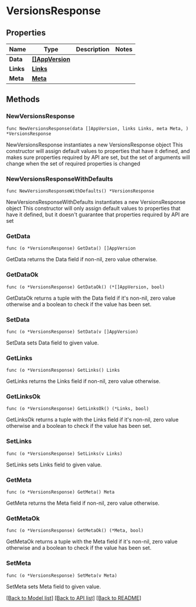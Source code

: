 # VersionsResponse

## Properties

Name | Type | Description | Notes
------------ | ------------- | ------------- | -------------
**Data** | [**[]AppVersion**](AppVersion.md) |  | 
**Links** | [**Links**](Links.md) |  | 
**Meta** | [**Meta**](Meta.md) |  | 

## Methods

### NewVersionsResponse

`func NewVersionsResponse(data []AppVersion, links Links, meta Meta, ) *VersionsResponse`

NewVersionsResponse instantiates a new VersionsResponse object
This constructor will assign default values to properties that have it defined,
and makes sure properties required by API are set, but the set of arguments
will change when the set of required properties is changed

### NewVersionsResponseWithDefaults

`func NewVersionsResponseWithDefaults() *VersionsResponse`

NewVersionsResponseWithDefaults instantiates a new VersionsResponse object
This constructor will only assign default values to properties that have it defined,
but it doesn't guarantee that properties required by API are set

### GetData

`func (o *VersionsResponse) GetData() []AppVersion`

GetData returns the Data field if non-nil, zero value otherwise.

### GetDataOk

`func (o *VersionsResponse) GetDataOk() (*[]AppVersion, bool)`

GetDataOk returns a tuple with the Data field if it's non-nil, zero value otherwise
and a boolean to check if the value has been set.

### SetData

`func (o *VersionsResponse) SetData(v []AppVersion)`

SetData sets Data field to given value.


### GetLinks

`func (o *VersionsResponse) GetLinks() Links`

GetLinks returns the Links field if non-nil, zero value otherwise.

### GetLinksOk

`func (o *VersionsResponse) GetLinksOk() (*Links, bool)`

GetLinksOk returns a tuple with the Links field if it's non-nil, zero value otherwise
and a boolean to check if the value has been set.

### SetLinks

`func (o *VersionsResponse) SetLinks(v Links)`

SetLinks sets Links field to given value.


### GetMeta

`func (o *VersionsResponse) GetMeta() Meta`

GetMeta returns the Meta field if non-nil, zero value otherwise.

### GetMetaOk

`func (o *VersionsResponse) GetMetaOk() (*Meta, bool)`

GetMetaOk returns a tuple with the Meta field if it's non-nil, zero value otherwise
and a boolean to check if the value has been set.

### SetMeta

`func (o *VersionsResponse) SetMeta(v Meta)`

SetMeta sets Meta field to given value.



[[Back to Model list]](../README.md#documentation-for-models) [[Back to API list]](../README.md#documentation-for-api-endpoints) [[Back to README]](../README.md)


